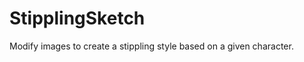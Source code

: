 StipplingSketch
===============

Modify images to create a stippling style based on a given character.
